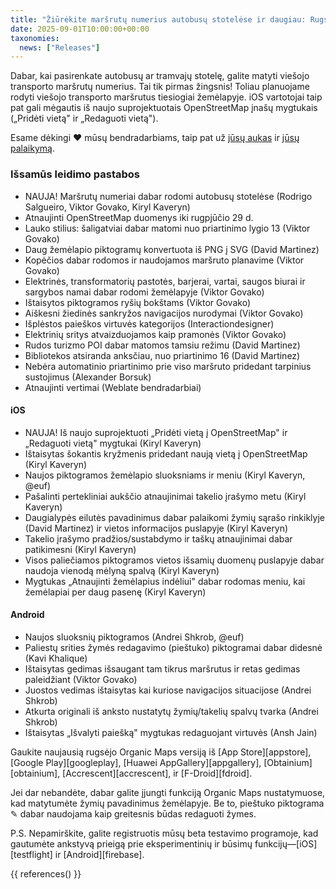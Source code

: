 ```yaml
---
title: "Žiūrėkite maršrutų numerius autobusų stotelėse ir daugiau: Rugsėjo leidimo akcentai"
date: 2025-09-01T10:00:00+00:00
taxonomies:
  news: ["Releases"]
---
```


Dabar, kai pasirenkate autobusų ar tramvajų stotelę, galite matyti viešojo transporto maršrutų numerius. Tai tik pirmas žingsnis! Toliau planuojame rodyti viešojo transporto maršrutus tiesiogiai žemėlapyje. iOS vartotojai taip pat gali mėgautis iš naujo suprojektuotais OpenStreetMap įnašų mygtukais („Pridėti vietą" ir „Redaguoti vietą").

Esame dėkingi ❤️ mūsų bendradarbiams, taip pat už [jūsų aukas](@/donate/index.md) ir [jūsų palaikymą](@/contribute/index.md).

### Išsamūs leidimo pastabos

- NAUJA! Maršrutų numeriai dabar rodomi autobusų stotelėse (Rodrigo Salgueiro, Viktor Govako, Kiryl Kaveryn)
- Atnaujinti OpenStreetMap duomenys iki rugpjūčio 29 d.
- Lauko stilius: šaligatviai dabar matomi nuo priartinimo lygio 13 (Viktor Govako)
- Daug žemėlapio piktogramų konvertuota iš PNG į SVG (David Martinez)
- Kopėčios dabar rodomos ir naudojamos maršruto planavime (Viktor Govako)
- Elektrinės, transformatorių pastotės, barjerai, vartai, saugos biurai ir sargybos namai dabar rodomi žemėlapyje (Viktor Govako)
- Ištaisytos piktogramos ryšių bokštams (Viktor Govako)
- Aiškesni žiedinės sankryžos navigacijos nurodymai (Viktor Govako)
- Išplėstos paieškos virtuvės kategorijos (Interactiondesigner)
- Elektrinių sritys atvaizduojamos kaip pramonės (Viktor Govako)
- Rudos turizmo POI dabar matomos tamsiu režimu (David Martinez)
- Bibliotekos atsiranda anksčiau, nuo priartinimo 16 (David Martinez)
- Nebėra automatinio priartinimo prie viso maršruto pridedant tarpinius sustojimus (Alexander Borsuk)
- Atnaujinti vertimai (Weblate bendradarbiai)

#### iOS
- NAUJA! Iš naujo suprojektuoti „Pridėti vietą į OpenStreetMap" ir „Redaguoti vietą" mygtukai (Kiryl Kaveryn)
- Ištaisytas šokantis kryžmenis pridedant naują vietą į OpenStreetMap (Kiryl Kaveryn)
- Naujos piktogramos žemėlapio sluoksniams ir meniu (Kiryl Kaveryn, @euf)
- Pašalinti pertekliniai aukščio atnaujinimai takelio įrašymo metu (Kiryl Kaveryn)
- Daugialypės eilutės pavadinimus dabar palaikomi žymių sąrašo rinkiklyje (David Martinez) ir vietos informacijos puslapyje (Kiryl Kaveryn)
- Takelio įrašymo pradžios/sustabdymo ir taškų atnaujinimai dabar patikimesni (Kiryl Kaveryn)
- Visos paliečiamos piktogramos vietos išsamių duomenų puslapyje dabar naudoja vienodą mėlyną spalvą (Kiryl Kaveryn)
- Mygtukas „Atnaujinti žemėlapius indėliui" dabar rodomas meniu, kai žemėlapiai per daug pasenę (Kiryl Kaveryn)

#### Android
- Naujos sluoksnių piktogramos (Andrei Shkrob, @euf)
- Paliestų srities žymės redagavimo (pieštuko) piktogramai dabar didesnė (Kavi Khalique)
- Ištaisytas gedimas išsaugant tam tikrus maršrutus ir retas gedimas paleidžiant (Viktor Govako)
- Juostos vedimas ištaisytas kai kuriose navigacijos situacijose (Andrei Shkrob)
- Atkurta originali iš anksto nustatytų žymių/takelių spalvų tvarka (Andrei Shkrob)
- Ištaisytas „Išvalyti paiešką" mygtukas redaguojant virtuvės (Ansh Jain)

Gaukite naujausią rugsėjo Organic Maps versiją iš [App Store][appstore], [Google Play][googleplay], [Huawei AppGallery][appgallery], [Obtainium][obtainium], [Accrescent][accrescent], ir [F-Droid][fdroid].

Jei dar nebandėte, dabar galite įjungti funkciją Organic Maps nustatymuose, kad matytumėte žymių pavadinimus žemėlapyje. Be to, pieštuko piktograma ✎ dabar naudojama kaip greitesnis būdas redaguoti žymes.

P.S. Nepamirškite, galite registruotis mūsų beta testavimo programoje, kad gautumėte ankstyvą prieigą prie eksperimentinių ir būsimų funkcijų—[iOS][testflight] ir [Android][firebase].

{{ references() }}
